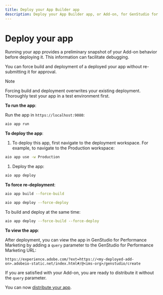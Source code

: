 ```yaml
---
title: Deploy your App Builder app
description: Deploy your App Builder app, or Add-on, for GenStudio for Performance Marketing.
---
```


# Deploy your app
 
Running your app provides a preliminary snapshot of your Add-on behavior before deploying it. This information can facilitate debugging. 

You can force build and deployment of a deployed your app without re-submitting it for approval.

>[!NOTE]
>
>Forcing build and deployment overwrites your existing deployment. Thoroughly test your app in a test environment first.

**To run the app**:

Run the app in `https://localhost:9080`:

```bash
aio app run
``` 

**To deploy the app**:

1. To deploy this app, first navigate to the deployment workspace. For example, to navigate to the Production workspace:

```bash
aio app use -w Production
```

1. Deploy the app:

```bash
aio app deploy
```

**To force re-deployment**:

```bash
aio app build --force-build
```

```bash
aio app deploy --force-deploy
```

To build and deploy at the same time: 

```bash
aio app deploy --force-build --force-deploy
```

**To view the app**:

After deployment, you can view the app in GenStudio for Performance Marketing by adding a `query` parameter to the GenStudio for Performance Marketing URL:

`https://experience.adobe.com/?ext=https://<my-deployed-add-on>.adobeio-static.net/index.html#/@<ims-org>/genstudio/create`

If you are satisfied with your Add-on, you are ready to distribute it without the `query` parameter.

You can now [distribute your app](distribute-app.md).
